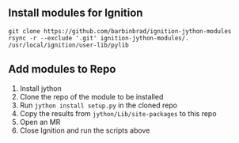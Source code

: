 ## Install modules for Ignition
```
git clone https://github.com/barbinbrad/ignition-jython-modules
rsync -r --exclude '.git' ignition-jython-modules/. /usr/local/ignition/user-lib/pylib
```

## Add modules to Repo

1. Install jython
2. Clone the repo of the module to be installed
3. Run `jython install setup.py` in the cloned repo
4. Copy the results from `jython/Lib/site-packages` to this repo
5. Open an MR
6. Close Ignition and run the scripts above
